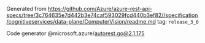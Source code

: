 Generated from https://github.com/Azure/azure-rest-api-specs/tree/3c764635e7d442b3e74caf593029fcd440b3ef82//specification/cognitiveservices/data-plane/ComputerVision/readme.md tag: `release_3_0`

Code generator @microsoft.azure/autorest.go@2.1.175


